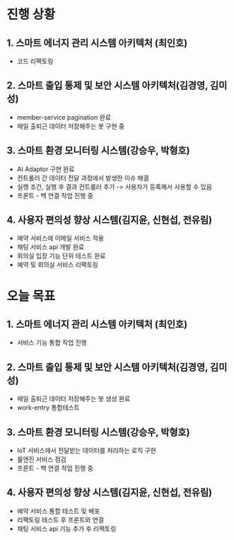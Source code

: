 # 진행 상황


## 1. 스마트 에너지 관리 시스템 아키텍처 (최인호)
- 코드 리펙토링

## 2. 스마트 출입 통제 및 보안 시스템 아키텍처(김경영, 김미성)
- member-service pagination 완료
- 매일 출퇴근 데이터 저장해주는 봇 구현 중

## 3. 스마트 환경 모니터링 시스템(강승우, 박형호)
- AI Adaptor 구현 완료
- 컨트롤러 간 데이터 전달 과정에서 발생한 이슈 해결
- 실행 조건, 실행 후 결과 컨트롤러 추가 -> 사용자가 등록해서 사용할 수 있음
- 프론트 - 백 연결 작업 진행 중

## 4. 사용자 편의성 향상 시스템(김지윤, 신현섭, 전유림)
- 예약 서비스에 이메일 서비스 적용
- 채팅 서비스 api 개발 완료
- 회의실 입장 기능 단위 테스트 완료
- 예약 및 회의실 서비스 리팩토링

# 오늘 목표

## 1. 스마트 에너지 관리 시스템 아키텍처 (최인호)
- 서비스 기능 통합 작업 진행

## 2. 스마트 출입 통제 및 보안 시스템 아키텍처(김경영, 김미성)
- 매일 출퇴근 데이터 저장해주는 봇 생성 완료
- work-entry 통합테스트

## 3. 스마트 환경 모니터링 시스템(강승우, 박형호)
- IoT 서비스에서 전달받는 데이터를 처리하는 로직 구현
- 룰엔진 서비스 점검
- 프론트 - 백 연결 작업 진행 중
  
## 4. 사용자 편의성 향상 시스템(김지윤, 신현섭, 전유림)
- 예약 서비스 통합 테스트 및 배포
- 리팩토링 테스트 후 프론트와 연결
- 채팅 서비스 api 기능 추가 후 리팩토링
